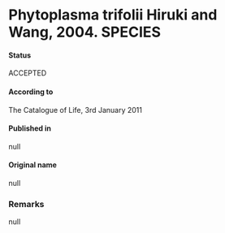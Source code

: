 # Phytoplasma trifolii Hiruki and Wang, 2004. SPECIES

#### Status
ACCEPTED

#### According to
The Catalogue of Life, 3rd January 2011

#### Published in
null

#### Original name
null

### Remarks
null